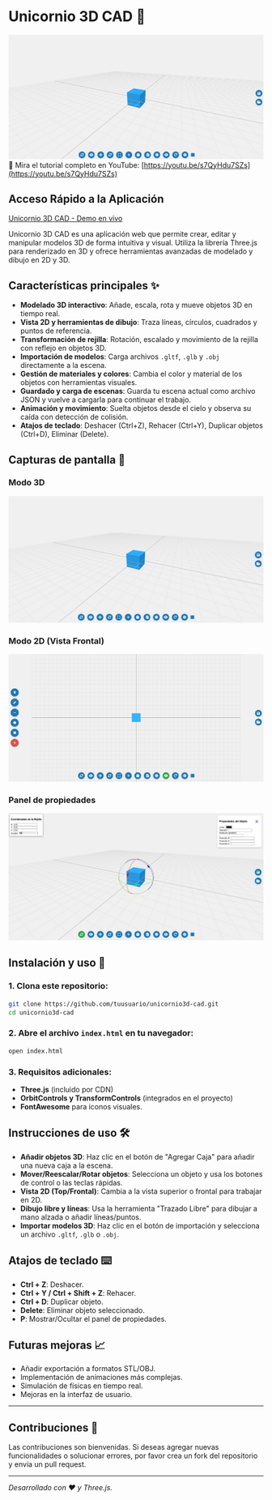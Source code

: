 
# Unicornio 3D CAD 🦄

![Unicornio 3D CAD](Unicornio3d.jpg)
🎥 Mira el tutorial completo en YouTube: [https://youtu.be/s7QyHdu7SZs](https://youtu.be/s7QyHdu7SZs)


## Acceso Rápido a la Aplicación
[Unicornio 3D CAD - Demo en vivo](https://xococode.github.io/Unicornio3d/)

Unicornio 3D CAD es una aplicación web que permite crear, editar y manipular modelos 3D de forma intuitiva y visual. Utiliza la librería Three.js para renderizado en 3D y ofrece herramientas avanzadas de modelado y dibujo en 2D y 3D.

## Características principales ✨
- **Modelado 3D interactivo**: Añade, escala, rota y mueve objetos 3D en tiempo real.
- **Vista 2D y herramientas de dibujo**: Traza líneas, círculos, cuadrados y puntos de referencia.
- **Transformación de rejilla**: Rotación, escalado y movimiento de la rejilla con reflejo en objetos 3D.
- **Importación de modelos**: Carga archivos `.gltf`, `.glb` y `.obj` directamente a la escena.
- **Gestión de materiales y colores**: Cambia el color y material de los objetos con herramientas visuales.
- **Guardado y carga de escenas**: Guarda tu escena actual como archivo JSON y vuelve a cargarla para continuar el trabajo.
- **Animación y movimiento**: Suelta objetos desde el cielo y observa su caída con detección de colisión.
- **Atajos de teclado**: Deshacer (Ctrl+Z), Rehacer (Ctrl+Y), Duplicar objetos (Ctrl+D), Eliminar (Delete).

## Capturas de pantalla 📸

### Modo 3D
![Vista 3D](screenshots/vista3d.jpg)

### Modo 2D (Vista Frontal)
![Vista 2D](screenshots/vista2d.jpg)

### Panel de propiedades
![Panel de propiedades](screenshots/panel_propiedades.jpg)

## Instalación y uso 🚀
### 1. Clona este repositorio:
```bash
git clone https://github.com/tuusuario/unicornio3d-cad.git
cd unicornio3d-cad
```

### 2. Abre el archivo `index.html` en tu navegador:
```bash
open index.html
```

### 3. Requisitos adicionales:
- **Three.js** (incluido por CDN)
- **OrbitControls y TransformControls** (integrados en el proyecto)
- **FontAwesome** para iconos visuales.

## Instrucciones de uso 🛠️
- **Añadir objetos 3D**: Haz clic en el botón de "Agregar Caja" para añadir una nueva caja a la escena.
- **Mover/Reescalar/Rotar objetos**: Selecciona un objeto y usa los botones de control o las teclas rápidas.
- **Vista 2D (Top/Frontal)**: Cambia a la vista superior o frontal para trabajar en 2D.
- **Dibujo libre y líneas**: Usa la herramienta "Trazado Libre" para dibujar a mano alzada o añadir líneas/puntos.
- **Importar modelos 3D**: Haz clic en el botón de importación y selecciona un archivo `.gltf`, `.glb` o `.obj`.

## Atajos de teclado ⌨️
- **Ctrl + Z**: Deshacer.
- **Ctrl + Y / Ctrl + Shift + Z**: Rehacer.
- **Ctrl + D**: Duplicar objeto.
- **Delete**: Eliminar objeto seleccionado.
- **P**: Mostrar/Ocultar el panel de propiedades.

## Futuras mejoras 📈
- Añadir exportación a formatos STL/OBJ.
- Implementación de animaciones más complejas.
- Simulación de físicas en tiempo real.
- Mejoras en la interfaz de usuario.

---

## Contribuciones 🤝
Las contribuciones son bienvenidas. Si deseas agregar nuevas funcionalidades o solucionar errores, por favor crea un fork del repositorio y envía un pull request.

---

_Desarrollado con ❤️ y Three.js._








